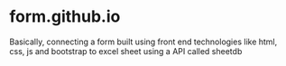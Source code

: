 # form.github.io
Basically, connecting a form built using front end technologies like html, css, js and bootstrap to excel sheet using a API called sheetdb
